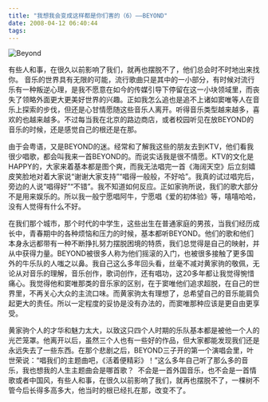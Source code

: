 ```yaml
---
title: "我想我会变成这样都是你们害的（6）——BEYOND"
date: 2008-04-12 06:40:44
tags:
---
```


![Beyond](../../../images/2008/beyond.jpg) 

有些人和事，在很久以前影响了我们，就再也摆脱不了，他们总会时不时地出来找你。 音乐的世界具有无限的可能，流行歌曲只是其中的一小部分，有时候对流行乐有一种叛逆心理，是我不愿意在如今的传媒引导下停留在这一小块领域里，而丧失了领略外面更大更美好世界的兴趣。正如我怎么追也是追不上诸如窦唯等人在音乐上探索的步伐，但还是心甘情愿随这些音乐人离开。听得音乐类型越来越多，喜欢的也越来越多。不过每当我在北京的路边商店，或者校园听见在放BEYOND的音乐的时候，还是感觉自己的根还是在那。 

由于会粤语，又是BEYOND的迷。经常和了解我这些的朋友去到KTV，他们看我很少唱歌，都会叫我来一首BEYOND的。而说实话我是很不情愿。KTV的文化是HAPPY的，大家来着基本都是图个爽，而我无法唱完一首《海阔天空》后立刻嬉皮笑脸地对着大家说“谢谢大家支持”“唱得一般般，不好哈”。我真的试过唱完后，旁边的人说“唱得好”“不错”。我不知道如何反应。正如家驹所说，我们的歌大部分不是用来娱乐的。所以我一般宁愿唱阿牛，宁愿唱《爱的初体验》等，嘻嘻哈哈，没有人觉得有什么不好。 

在我们那个城市，那个时代的中学生，这些出生在普通家庭的男孩，当我们经历成长中，青春期中的各种烦恼和压力的时候，基本都听BEYOND。他们的歌和他们本身永远都带有一种不断挣扎努力摆脱困境的特质，我们总觉得是自己的映射，并从中获得力量。BEYOND被很多人称为他们摇滚的入门，也被很多接触了更多国外的牛乐队的人嗤之以鼻。我自己这么多年回头看，丝毫不减对黄家驹的敬佩，无论从对音乐的理解，音乐创作，歌词创作，还有唱功，这20多年都让我觉得惋惜痛心。我觉得他和窦唯那类的音乐家的区别，在于窦唯他们追求超脱，在自己的世界里，不再关心大众的主流口味。而黄家驹太有理想了，总希望自己的音乐能肩负起更大的责任。所以一定程度的妥协是没有办法的，而窦唯那种应该是更自由更享受。 

黄家驹个人的才华和魅力太大，以致这只四个人时期的乐队基本都是被他一个人的光芒笼罩。他离开以后，虽然三个人也有一些好的作品，但大家都能发现我们还是永远失去了一些东西。在那个悲剧之后，BEYOND三子开的第一个演唱会里，叶世荣说：“唱我们的主题曲吧，《活着便精彩》！”这么多年自己听了那么多的音乐，我也想我的人生主题曲会是哪首歌？  不会是一首外国音乐，也不会是一首情歌或者中国风，有些人和事，在很久以前影响了我们，就再也摆脱不了，一棵树不管今后长得多高多大，他当时的根已经扎在那，改变不了。